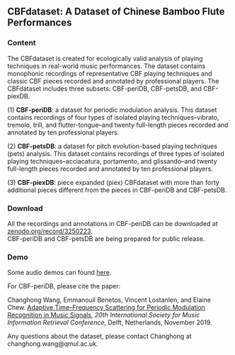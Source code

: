 <h2>CBFdataset: A Dataset of Chinese Bamboo Flute Performances</h2>

<h3>
Content
</h3>

<p>
The CBFdataset is created for ecologically valid analysis of playing techniques in real-world music performances. The dataset contains monophonic recordings of representative CBF playing techniques and classic CBF pieces recorded and annotated by professional players. The CBFdataset includes three subsets: CBF-periDB, CBF-petsDB, and CBF-piexDB.
</p>

<p>
(1) <b>CBF-periDB</b>: a dataset for periodic modulation analysis. This dataset contains recordings of four types of isolated playing techniques–vibrato, tremolo, trill, and flutter-tongue–and twenty full-length pieces recorded and annotated by ten professional players.
</p>
<p>
(2) <b>CBF-petsDB</b>: a dataset for pitch evolution-based playing techniques (pets) analysis. This dataset contains recordings of three types of isolated playing techniques–acciacatura, portamento, and glissando–and twenty full-length pieces recorded and annotated by ten professional players.
</p>
<p>
(3) <b>CBF-piexDB</b>: piece expanded (piex) CBFdataset with more than forty additional pieces different from the pieces in CBF-periDB and CBF-petsDB.
</p>

<h3>
Download
</h3>

<p>
All the recordings and annotations in CBF-periDB can be downloaded at <a href="https://zenodo.org/record/3250223">zenodo.org/record/3250223</a>. <br>
	CBF-periDB and CBF-petsDB are being prepared for public release.
</p>

<h3>
Demo
</h3>

<p>
Some audio demos can found <a href="https://changhongw.github.io/publications/">here</a>. <br>
</p>

<p>
For CBF-periDB, please cite the paper:
</p>

<p>
Changhong Wang, Emmanouil Benetos, Vincent Lostanlen, and Elaine Chew. <a href="https://qmro.qmul.ac.uk/xmlui/handle/123456789/59179">
Adaptive Time–Frequency Scattering for Periodic Modulation Recognition in Music Signals</a>, <i>20th International Society
	for Music Information Retrieval Conference</i>, Delft, Netherlands, November 2019.
</p>

<p>
Any questions about the dataset, please contact Changhong at changhong.wang@qmul.ac.uk.
</p>
